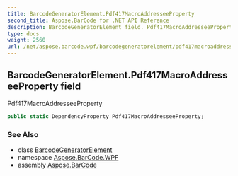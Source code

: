 ```yaml
---
title: BarcodeGeneratorElement.Pdf417MacroAddresseeProperty
second_title: Aspose.BarCode for .NET API Reference
description: BarcodeGeneratorElement field. Pdf417MacroAddresseeProperty
type: docs
weight: 2560
url: /net/aspose.barcode.wpf/barcodegeneratorelement/pdf417macroaddresseeproperty/
---
```

## BarcodeGeneratorElement.Pdf417MacroAddresseeProperty field

Pdf417MacroAddresseeProperty

```csharp
public static DependencyProperty Pdf417MacroAddresseeProperty;
```

### See Also

* class [BarcodeGeneratorElement](../)
* namespace [Aspose.BarCode.WPF](../../../aspose.barcode.wpf/)
* assembly [Aspose.BarCode](../../../)


